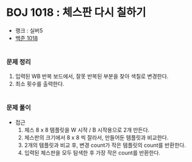 # BOJ 1018 : 체스판 다시 칠하기
- 랭크 : 실버5
- [백준 1018](https://www.acmicpc.net/problem/1018)
  <br><br>
  
### 문제 정리
1. 입력된 WB 반복 보드에서, 잘못 반복된 부분을 찾아 색칠로 변경한다.
2. 최소 횟수를 출력한다.
   <br><br>

### 문제 풀이
- 접근 
  1. 체스 8 x 8 템플릿을 W 시작 / B 시작용으로 2개 만든다.
  2. 체스판의 크기에서 8 x 8 씩 잘라서, 만들어둔 템플릿과 비교한다.
  3. 2개의 템플릿과 비교 후, 변경 count가 작은 템플릿의 count를 반환한다.
  4. 입력된 체스판을 모두 탐색한 후 가장 작은 count를 반환한다.
    

